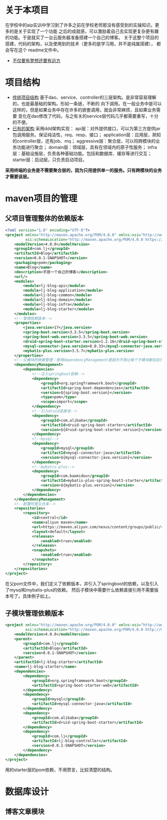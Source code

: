 # 关于本项目
在学校中的aip实训中学习到了许多之前在学校老师那没有感受到的实操知识。更多的是关于实现了一个功能
之后的成就感，可以激励着自己去实现更复杂更有趣的功能。于是就买了一台云服务器准备搭建一个自己的博客。
关于这整个项目的搭建，代码的架构，以及使用到的技术（更多的是学习用，并不是纯属搭建）， 都会写在这个
readme文件中。

* [不仅要有梦想还要有远方]()

# 项目结构
* [传统项目结构]()
基于dao、service、controller的三层架构。是非常容易理解的，也是最基础的架构。形如一条链，不断的
向下调用。在一般业务中是可以这样的，但是如果业务中存在许多的嵌套调用，就会非常麻烦，且如果业务需要
变化在dao修改了代码，与之有关的service层代码几乎都需要重写，十分的不便。
* [已有的架构]()
采用ddd架构实现：
    api层：对外提供接口，可以为第三方提供jar包调用服务。保证纯洁性，req、resp、接口；
    application层：应用层，熟知的controller层，还有job、mq；
    aggressive层：聚合层，可以将跨模块的业务功能进行聚合；
    domain层：领域层，具有在领域内的原子性服务；
    infra层：基础设施层，负责各种基础功能。包括和数据库、缓存等进行交互；
    starter层：启动层，只负责启动项目。

**采用终端的业务是不需要聚合层的，因为只用提供单一的服务。只有跨模块的业务才需要该层。**

# maven项目的管理
## 父项目管理整体的依赖版本
```xml
<?xml version="1.0" encoding="UTF-8"?>
<project xmlns="http://maven.apache.org/POM/4.0.0" xmlns:xsi="http://www.w3.org/2001/XMLSchema-instance"
         xsi:schemaLocation="http://maven.apache.org/POM/4.0.0 https://maven.apache.org/xsd/maven-4.0.0.xsd">
    <modelVersion>4.0.0</modelVersion>
    <groupId>com.lj</groupId>
    <artifactId>Blog</artifactId>
    <version>0.0.1-SNAPSHOT</version>
    <packaging>pom</packaging>
    <name>Blog</name>
    <description>手搓一个自己的博客</description>
    <url/>
    <modules>
        <module>lj-blog-api</module>
        <module>lj-blog-application</module>
        <module>lj-blog-common</module>
        <module>lj-blog-domain</module>
        <module>lj-blog-infra</module>
        <module>lj-blog-starter</module>
    </modules>
    <!--管理依赖版本-->
    <properties>
        <java.version>17</java.version>
        <spring-boot.version>3.3.5</spring-boot.version>
        <spring-boot-web.version>3.3.5</spring-boot-web.version>
        <druid-spring-boot-starter.version>1.2.16</druid-spring-boot-starter.version>
        <mysql-connector-java.version>8.0.33</mysql-connector-java.version>
        <mybatis-plus.version>3.5.7</mybatis-plus.version>
    </properties>
    <!--父模块的依赖管理：使用dependencyManagement是因为不用让每个子模块都加在所有的依赖，根据自己需要引入就行-->
    <dependencyManagement>
        <dependencies>
            <!--注入springboot依赖-->
            <dependency>
                <groupId>org.springframework.boot</groupId>
                <artifactId>spring-boot-dependencies</artifactId>
                <version>${spring-boot.version}</version>
                <type>pom</type>
                <scope>import</scope>
            </dependency>
            <!--引入druid连接池-->
            <dependency>
                <groupId>com.alibaba</groupId>
                <artifactId>druid-spring-boot-starter</artifactId>
                <version>${druid-spring-boot-starter.version}</version>
            </dependency>
            <!--mysql-->
            <dependency>
                <groupId>mysql</groupId>
                <artifactId>mysql-connector-java</artifactId>
                <version>${mysql-connector-java.version}</version>
            </dependency>
            <!--mybatis-plus-->
            <dependency>
                <groupId>com.baomidou</groupId>
                <artifactId>mybatis-plus-spring-boot3-starter</artifactId>
                <version>${mybatis-plus.version}</version>
            </dependency>
        </dependencies>
    </dependencyManagement>
    <!--配置阿里云仓库-->
    <repositories>
        <repository>
            <id>central</id>
            <name>aliyun maven</name>
            <url>https://maven.aliyun.com/nexus/content/groups/public/</url>
            <layout>default</layout>
            <releases>
                <enabled>true</enabled>
            </releases>
            <snapshots>
                <enabled>true</enabled>
            </snapshots>
        </repository>
    </repositories>
</project>
```
在父pom文件中，我们定义了依赖版本，并引入了springboot的依赖，以及引入了mysql和mybatis-plus的依赖。
然后子模块中需要什么依赖直接引用不需要版本号了。具体例子如上。

## 子模块管理依赖版本
```xml
<project xmlns="http://maven.apache.org/POM/4.0.0" xmlns:xsi="http://www.w3.org/2001/XMLSchema-instance"
         xsi:schemaLocation="http://maven.apache.org/POM/4.0.0 http://maven.apache.org/maven-v4_0_0.xsd">
    <modelVersion>4.0.0</modelVersion>
    <parent>
        <groupId>com.lj</groupId>
        <artifactId>Blog</artifactId>
        <version>0.0.1-SNAPSHOT</version>
    </parent>
    <artifactId>lj-blog-starter</artifactId>
    <name>lj-blog-starter</name>
    <dependencies>
        <dependency>
            <groupId>org.springframework.boot</groupId>
            <artifactId>spring-boot-starter-web</artifactId>
        </dependency>
        <dependency>
            <groupId>mysql</groupId>
            <artifactId>mysql-connector-java</artifactId>
        </dependency>
        <dependency>
            <groupId>com.alibaba</groupId>
            <artifactId>druid-spring-boot-starter</artifactId>
        </dependency>
        <dependency>
            <groupId>com.lj</groupId>
            <artifactId>lj-blog-controller</artifactId>
            <version>0.0.1-SNAPSHOT</version>
        </dependency>
    </dependencies>
</project>
```
用的starter层的pom依赖，不用赘言，比较清楚的结构。

# 数据库设计
## 博客文章模块


